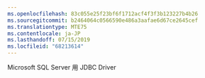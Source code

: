```yaml
---
ms.openlocfilehash: 83c055e25f23bf6f1712acf4f3f3b123227b4b26
ms.sourcegitcommit: b2464064c0566590e486a3aafae6d67ce2645cef
ms.translationtype: MTE75
ms.contentlocale: ja-JP
ms.lasthandoff: 07/15/2019
ms.locfileid: "68213614"
---
```

 Microsoft SQL Server 用 JDBC Driver 